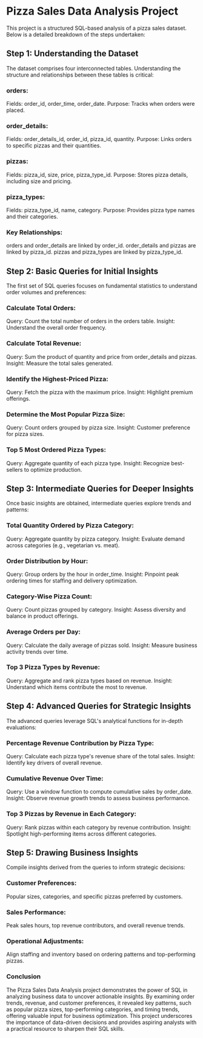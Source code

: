 # Pizza Sales Data Analysis Project
This project is a structured SQL-based analysis of a pizza sales dataset. Below is a detailed breakdown of the steps undertaken:

## Step 1: Understanding the Dataset
The dataset comprises four interconnected tables. Understanding the structure and relationships between these tables is critical:

### orders:
Fields: order_id, order_time, order_date.
Purpose: Tracks when orders were placed.

### order_details:
Fields: order_details_id, order_id, pizza_id, quantity.
Purpose: Links orders to specific pizzas and their quantities.

### pizzas:
Fields: pizza_id, size, price, pizza_type_id.
Purpose: Stores pizza details, including size and pricing.

### pizza_types:
Fields: pizza_type_id, name, category.
Purpose: Provides pizza type names and their categories.

### Key Relationships:
orders and order_details are linked by order_id.
order_details and pizzas are linked by pizza_id.
pizzas and pizza_types are linked by pizza_type_id.

## Step 2: Basic Queries for Initial Insights
The first set of SQL queries focuses on fundamental statistics to understand order volumes and preferences:

### Calculate Total Orders:
Query: Count the total number of orders in the orders table.
Insight: Understand the overall order frequency.

### Calculate Total Revenue:
Query: Sum the product of quantity and price from order_details and pizzas.
Insight: Measure the total sales generated.

### Identify the Highest-Priced Pizza:
Query: Fetch the pizza with the maximum price.
Insight: Highlight premium offerings.

### Determine the Most Popular Pizza Size:
Query: Count orders grouped by pizza size.
Insight: Customer preference for pizza sizes.

### Top 5 Most Ordered Pizza Types:
Query: Aggregate quantity of each pizza type.
Insight: Recognize best-sellers to optimize production.

## Step 3: Intermediate Queries for Deeper Insights
Once basic insights are obtained, intermediate queries explore trends and patterns:

### Total Quantity Ordered by Pizza Category:
Query: Aggregate quantity by pizza category.
Insight: Evaluate demand across categories (e.g., vegetarian vs. meat).

### Order Distribution by Hour:
Query: Group orders by the hour in order_time.
Insight: Pinpoint peak ordering times for staffing and delivery optimization.

### Category-Wise Pizza Count:
Query: Count pizzas grouped by category.
Insight: Assess diversity and balance in product offerings.

### Average Orders per Day:
Query: Calculate the daily average of pizzas sold.
Insight: Measure business activity trends over time.

### Top 3 Pizza Types by Revenue:
Query: Aggregate and rank pizza types based on revenue.
Insight: Understand which items contribute the most to revenue.

## Step 4: Advanced Queries for Strategic Insights
The advanced queries leverage SQL's analytical functions for in-depth evaluations:

### Percentage Revenue Contribution by Pizza Type:
Query: Calculate each pizza type's revenue share of the total sales.
Insight: Identify key drivers of overall revenue.

### Cumulative Revenue Over Time:
Query: Use a window function to compute cumulative sales by order_date.
Insight: Observe revenue growth trends to assess business performance.

### Top 3 Pizzas by Revenue in Each Category:
Query: Rank pizzas within each category by revenue contribution.
Insight: Spotlight high-performing items across different categories.

## Step 5: Drawing Business Insights
Compile insights derived from the queries to inform strategic decisions:

### Customer Preferences:
Popular sizes, categories, and specific pizzas preferred by customers.

### Sales Performance:
Peak sales hours, top revenue contributors, and overall revenue trends.

### Operational Adjustments:
Align staffing and inventory based on ordering patterns and top-performing pizzas.

### Conclusion
The Pizza Sales Data Analysis project demonstrates the power of SQL in analyzing business data to uncover actionable insights. By examining order trends, revenue, and customer preferences, it revealed key patterns, such as popular pizza sizes, top-performing categories, and timing trends, offering valuable input for business optimization. This project underscores the importance of data-driven decisions and provides aspiring analysts with a practical resource to sharpen their SQL skills.
